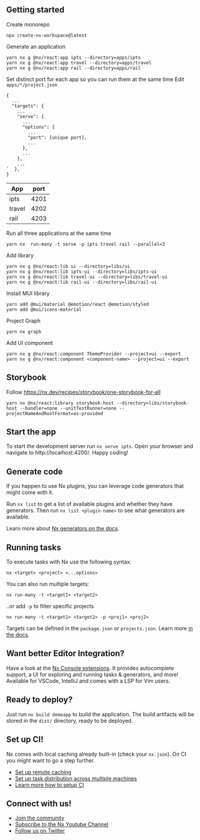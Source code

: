 ## Getting started

Create monorepo

```
npx create-nx-workspace@latest
```

Generate an application

```
yarn nx g @nx/react:app ipts --directory=apps/ipts
yarn nx g @nx/react:app travel --directory=apps/travel
yarn nx g @nx/react:app rail --directory=apps/rail
```

Set distinct port for each app so you can run them at the same time
Edit `apps/*/project.json`

```
{
  ...
  "targets": {
    ...
    "serve": {
      ...
      "options": {
        ...
        "port": {unique port},
        ...
      },
      ...
    },
    ...
`  },
}
```

| App    | port |
| ------ | ---- |
| ipts   | 4201 |
| travel | 4202 |
| rail   | 4203 |

Run all three applications at the same time

```
yarn nx  run-many -t serve -p ipts travel rail --parallel=3
```

Add library

```
yarn nx g @nx/react:lib ui --directory=libs/ui
yarn nx g @nx/react:lib ipts-ui --directory=libs/ipts-ui
yarn nx g @nx/react:lib travel-ui --directory=libs/travel-ui
yarn nx g @nx/react:lib rail-ui --directory=libs/rail-ui
```

Install MUI library

```
yarn add @mui/material @emotion/react @emotion/styled
yarn add @mui/icons-material

```

Project Graph

```
yarn nx graph
```

Add UI component

```
yarn nx g @nx/react:component ThemeProvider --project=ui --export
yarn nx g @nx/react:component <component-name> --project=ui --export
```

## Storybook

Follow https://nx.dev/recipes/storybook/one-storybook-for-all

```
yarn nx @nx/react:library storybook-host --directory=libs/storybook-host --bundler=none --unitTestRunner=none --projectNameAndRootFormat=as-provided
```

## Start the app

To start the development server run `nx serve ipts`. Open your browser and navigate to http://localhost:4200/. Happy coding!

## Generate code

If you happen to use Nx plugins, you can leverage code generators that might come with it.

Run `nx list` to get a list of available plugins and whether they have generators. Then run `nx list <plugin-name>` to see what generators are available.

Learn more about [Nx generators on the docs](https://nx.dev/plugin-features/use-code-generators).

## Running tasks

To execute tasks with Nx use the following syntax:

```
nx <target> <project> <...options>
```

You can also run multiple targets:

```
nx run-many -t <target1> <target2>
```

..or add `-p` to filter specific projects

```
nx run-many -t <target1> <target2> -p <proj1> <proj2>
```

Targets can be defined in the `package.json` or `projects.json`. Learn more [in the docs](https://nx.dev/core-features/run-tasks).

## Want better Editor Integration?

Have a look at the [Nx Console extensions](https://nx.dev/nx-console). It provides autocomplete support, a UI for exploring and running tasks & generators, and more! Available for VSCode, IntelliJ and comes with a LSP for Vim users.

## Ready to deploy?

Just run `nx build demoapp` to build the application. The build artifacts will be stored in the `dist/` directory, ready to be deployed.

## Set up CI!

Nx comes with local caching already built-in (check your `nx.json`). On CI you might want to go a step further.

- [Set up remote caching](https://nx.dev/core-features/share-your-cache)
- [Set up task distribution across multiple machines](https://nx.dev/core-features/distribute-task-execution)
- [Learn more how to setup CI](https://nx.dev/recipes/ci)

## Connect with us!

- [Join the community](https://nx.dev/community)
- [Subscribe to the Nx Youtube Channel](https://www.youtube.com/@nxdevtools)
- [Follow us on Twitter](https://twitter.com/nxdevtools)
